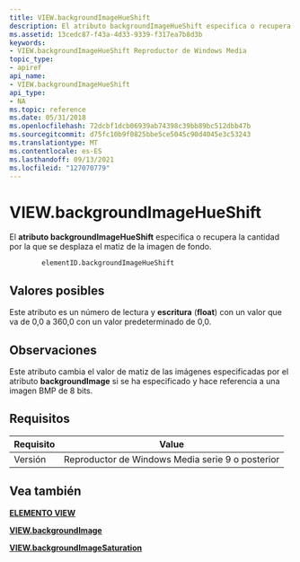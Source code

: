 ```yaml
---
title: VIEW.backgroundImageHueShift
description: El atributo backgroundImageHueShift especifica o recupera la cantidad por la que se desplaza el matiz de la imagen de fondo.
ms.assetid: 13cedc87-f43a-4d33-9339-f317ea7b8d3b
keywords:
- VIEW.backgroundImageHueShift Reproductor de Windows Media
topic_type:
- apiref
api_name:
- VIEW.backgroundImageHueShift
api_type:
- NA
ms.topic: reference
ms.date: 05/31/2018
ms.openlocfilehash: 72dcbf1dcb06939ab74398c39bb89bc512dbb47b
ms.sourcegitcommit: d75fc10b9f0825bbe5ce5045c90d4045e3c53243
ms.translationtype: MT
ms.contentlocale: es-ES
ms.lasthandoff: 09/13/2021
ms.locfileid: "127070779"
---
```

# <a name="viewbackgroundimagehueshift"></a>VIEW.backgroundImageHueShift

El **atributo backgroundImageHueShift** especifica o recupera la cantidad por la que se desplaza el matiz de la imagen de fondo.

``` syntax
        elementID.backgroundImageHueShift
```

## <a name="possible-values"></a>Valores posibles

Este atributo es un número de lectura y **escritura** (**float**) con un valor que va de 0,0 a 360,0 con un valor predeterminado de 0,0.

## <a name="remarks"></a>Observaciones

Este atributo cambia el valor de matiz de las imágenes especificadas por el atributo **backgroundImage** si se ha especificado y hace referencia a una imagen BMP de 8 bits.

## <a name="requirements"></a>Requisitos



| Requisito | Value |
|--------------------|---------------------------------------------------|
| Versión<br/> | Reproductor de Windows Media serie 9 o posterior<br/> |



## <a name="see-also"></a>Vea también

<dl> <dt>

[**ELEMENTO VIEW**](view-element.md)
</dt> <dt>

[**VIEW.backgroundImage**](view-backgroundimage.md)
</dt> <dt>

[**VIEW.backgroundImageSaturation**](view-backgroundimagesaturation.md)
</dt> </dl>

 

 






